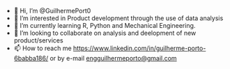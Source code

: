 - 👋 Hi, I’m @GuilhermePort0
- 👀 I’m interested in Product development through the use of data analysis
- 🌱 I’m currently learning R, Python and Mechanical Engineering.
- 💞️ I’m looking to collaborate on analysis and deelopment of new product/services
- 📫 How to reach me https://www.linkedin.com/in/guilherme-porto-6babba186/  or by e-mail engguilhermeporto@gmail.com

<!---
GuilhermePort0/GuilhermePort0 is a ✨ special ✨ repository because its `README.md` (this file) appears on your GitHub profile.
You can click the Preview link to take a look at your changes.
--->
